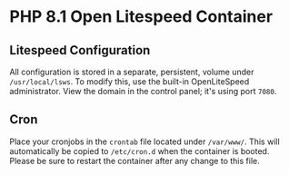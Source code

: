 # PHP 8.1 Open Litespeed Container

## Litespeed Configuration
All configuration is stored in a separate, persistent, volume under `/usr/local/lsws`. To modify this, use the built-in OpenLiteSpeed administrator. View the domain in the control panel; it's using port `7080`.

## Cron
Place your cronjobs in the `crontab` file located under `/var/www/`. This will automatically be copied to `/etc/cron.d` when the container is booted. Please be sure to restart the container after any change to this file.
